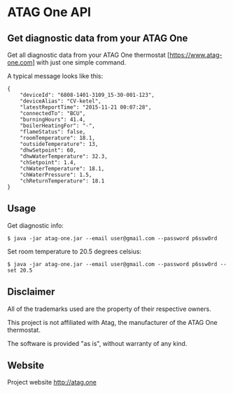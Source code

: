 # ATAG One API
## Get diagnostic data from your ATAG One

Get all diagnostic data from your ATAG One thermostat [https://www.atag-one.com] with just one simple command.

A typical message looks like this:

    {
        "deviceId": "6808-1401-3109_15-30-001-123",
        "deviceAlias": "CV-ketel",
        "latestReportTime": "2015-11-21 00:07:28",
        "connectedTo": "BCU",
        "burningHours": 41.4,
        "boilerHeatingFor": "-",
        "flameStatus": false,
        "roomTemperature": 18.1,
        "outsideTemperature": 13,
        "dhwSetpoint": 60,
        "dhwWaterTemperature": 32.3,
        "chSetpoint": 1.4,
        "chWaterTemperature": 18.1,
        "chWaterPressure": 1.5,
        "chReturnTemperature": 18.1
    }

## Usage

Get diagnostic info:

    $ java -jar atag-one.jar --email user@gmail.com --password p6ssw0rd

Set room temperature to 20.5 degrees celsius:

    $ java -jar atag-one.jar --email user@gmail.com --password p6ssw0rd --set 20.5

## Disclaimer

All of the trademarks used are the property of their respective owners. 

This project is not affiliated with Atag, the manufacturer of the ATAG One thermostat.
 
The software is provided "as is", without warranty of any kind.

## Website

Project website http://atag.one 
